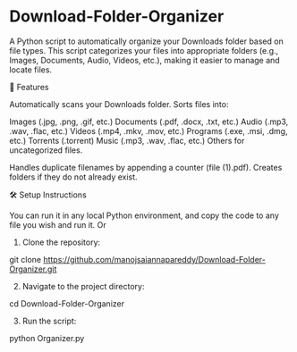 # Download-Folder-Organizer

A Python script to automatically organize your Downloads folder based on file types. This script categorizes your files into appropriate folders (e.g., Images, Documents, Audio, Videos, etc.), making it easier to manage and locate files.

🚀 Features

Automatically scans your Downloads folder.
Sorts files into:

Images (.jpg, .png, .gif, etc.)
Documents (.pdf, .docx, .txt, etc.)
Audio (.mp3, .wav, .flac, etc.)
Videos (.mp4, .mkv, .mov, etc.)
Programs (.exe, .msi, .dmg, etc.)
Torrents (.torrent)
Music (.mp3, .wav, .flac, etc.)
Others for uncategorized files.

Handles duplicate filenames by appending a counter (file (1).pdf).
Creates folders if they do not already exist.

🛠️ Setup Instructions

You can run it in any local Python environment, and copy the code to any file you wish and run it. Or

1. Clone the repository:

git clone https://github.com/manojsaiannapareddy/Download-Folder-Organizer.git

2. Navigate to the project directory:

cd Download-Folder-Organizer

3. Run the script:

python Organizer.py
